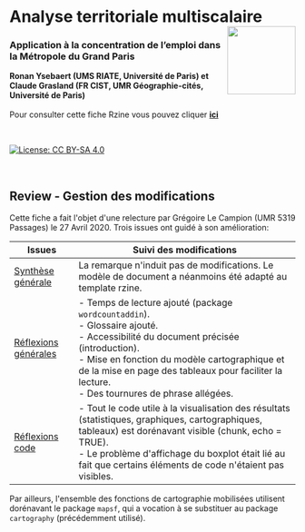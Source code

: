 # Analyse territoriale multiscalaire [<img src="https://rzine.fr/img/Rzine_logo.png"  align="right" width="120"/>](http://rzine.fr/)
### Application à la concentration de l’emploi dans la Métropole du Grand Paris
**Ronan Ysebaert (UMS RIATE, Université de Paris) et Claude Grasland (FR CIST, UMR Géographie-cités, Université de Paris)**
<br/>  
Pour consulter cette fiche Rzine vous pouvez cliquer [**ici**](https://rzine-reviews.github.io/mta_rzine/)


<br/>  

[![License: CC BY-SA 4.0](https://img.shields.io/badge/License-CC%20BY--SA%204.0-lightgrey.svg)](http://creativecommons.org/licenses/by-sa/4.0/)

<br/>  


## Review - Gestion des modifications

Cette fiche a fait l'objet d'une relecture par Grégoire Le Campion (UMR 5319 Passages) le 27 Avril 2020. Trois issues ont guidé à son amélioration:

| **Issues**                                                                       | **Suivi des modifications**                                                                                                                                                                                                                                                               |
|----------------------------------------------------------------------------------|-------------------------------------------------------------------------------------------------------------------------------------------------------------------------------------------------------------------------------------------------------------------------------------------|
| [Synthèse générale](https://github.com/rzine-reviews/MTA/issues/1)               | La remarque n'induit pas de modifications. Le modèle de document a néanmoins été adapté au template rzine.                                                                                                                                                                                |
| [Réflexions générales](https://github.com/rzine-reviews/MTA/issues/2)            | - Temps de lecture ajouté (package `wordcountaddin`).<br>- Glossaire ajouté. <br>- Accessibilité du document précisée (introduction).<br>- Mise en fonction du modèle cartographique et de la mise en page des tableaux pour faciliter la lecture.<br>- Des tournures de phrase allégées. |
| [Réflexions code](https://github.com/rzine-reviews/MTA/issues/3#issue-868710097) | - Tout le code utile à la visualisation des résultats (statistiques, graphiques, cartographiques, tableaux) est dorénavant visible (chunk, echo = TRUE).<br>- Le problème d'affichage du boxplot était lié au fait que certains éléments de code n'étaient pas visibles.                  |

Par ailleurs, l'ensemble des fonctions de cartographie mobilisées utilisent dorénavant le package `mapsf`, qui a vocation à se substituer au package `cartography` (précédemment utilisé).
